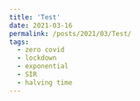 ```yaml
---
title: 'Test'
date: 2021-03-16
permalink: /posts/2021/03/Test/
tags:
  - zero covid
  - lockdown
  - exponential
  - SIR
  - halving time
---
```

<div class="flourish-embed flourish-chart" data-src="visualisation/4811851"><script src="https://public.flourish.studio/resources/embed.js"></script></div>
